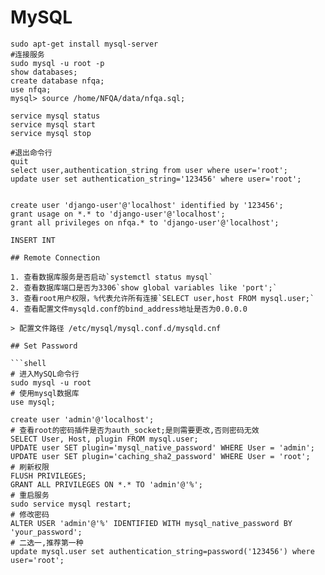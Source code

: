 # MySQL

```shell
sudo apt-get install mysql-server
#连接服务
sudo mysql -u root -p
show databases;
create database nfqa;
use nfqa;
mysql> source /home/NFQA/data/nfqa.sql;

service mysql status
service mysql start
service mysql stop

#退出命令行
quit
select user,authentication_string from user where user='root';
update user set authentication_string='123456' where user='root';


create user 'django-user'@'localhost' identified by '123456';
grant usage on *.* to 'django-user'@'localhost';
grant all privileges on nfqa.* to 'django-user'@'localhost';

INSERT INT

## Remote Connection

1. 查看数据库服务是否启动`systemctl status mysql`
2. 查看数据库端口是否为3306`show global variables like 'port';`
3. 查看root用户权限，%代表允许所有连接`SELECT user,host FROM mysql.user;`
4. 查看配置文件mysqld.conf的bind_address地址是否为0.0.0.0

> 配置文件路径 /etc/mysql/mysql.conf.d/mysqld.cnf

## Set Password

```shell
# 进入MySQL命令行
sudo mysql -u root
# 使用mysql数据库
use mysql;

create user 'admin'@'localhost';
# 查看root的密码插件是否为auth_socket;是则需要更改,否则密码无效
SELECT User, Host, plugin FROM mysql.user;
UPDATE user SET plugin='mysql_native_password' WHERE User = 'admin';
UPDATE user SET plugin='caching_sha2_password' WHERE User = 'root';
# 刷新权限
FLUSH PRIVILEGES;
GRANT ALL PRIVILEGES ON *.* TO 'admin'@'%';
# 重启服务
sudo service mysql restart;
# 修改密码
ALTER USER 'admin'@'%' IDENTIFIED WITH mysql_native_password BY 'your_password';
# 二选一,推荐第一种
update mysql.user set authentication_string=password('123456') where user='root';
```